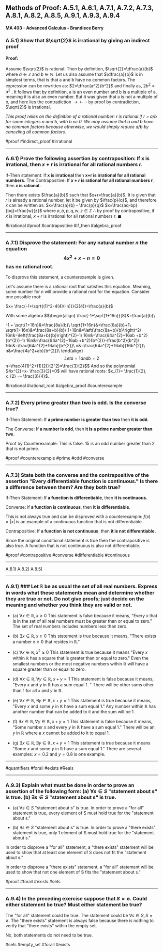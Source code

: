 ## Methods of Proof: A.5.1, A.6.1, A.7.1, A.7.2, A.7.3, A.8.1, A.8.2, A.8.5, A.9.1, A.9.3, A.9.4
#### MA 403 - Advanced Calculus - Brandiece Berry

### A.5.1) Show that $\sqrt{2}$ is irrational by giving an indirect proof

#### Proof:
Assume $\sqrt{2}$ is rational. Then by definition, $\sqrt{2}=\dfrac{a}{b}$ where  $a\in \mathbb{Z}$ and $b \in \mathbb{N}$. Let us also assume that $\dfrac{a}{b}$ is in simplest terms, that is that a and b have no common factors. The expression can be rewritten as: $2=\dfrac{a^2}{b^2}$ and finally as, $2b^2=a^2$ .  It follows that by definition, a is an even number and b is a multiple of a, meaning it is also an even number. But it was given that a is not a multiple of b, and here lies the contradiction $\rightarrow \leftarrow$
$\therefore$ by proof by contradiction, $\sqrt{2}$ is irrational.

_This proof relies on the definition of a rational number: r is rational if r = a/b for some integers a and b, with b ne 0. We may assume that a and b have no common factors because otherwise, we would simply reduce a/b by canceling all common factors._

#proof #indirect_proof #irrational 

---
### A.6.1) Prove the following assertion by contraposition: If x is irrational, then $x+r$ is irrational for all rational numbers $r$.
If-Then statement: If **x is irrational** then **x+r is irrational for all rational numbers.**
The Contrapositive: If **$x+r$ is rational for all rational numbers $r$**, then **$x$ is rational.**

Then there exists $\frac{a}{b}$ such that $x+r=\frac{a}{b}$. It is given that $r$ is already a rational number, let it be given by $\frac{p}{q}$, and therefore $x$ can be written as:
$x=\frac{a}{b} - \frac{p}{q}$
$x=\frac{aq-bp}{bq}=\frac{w}{z}$ where $a,b,p,q,w,z \in \mathbb{Z}$
$\therefore$ by proof by contrapositive, if $x$ is irrational, $x+r$ is irrational for all rational numbers $r$. 
$\blacksquare$

#irrational #proof #contrapositive #if_then #algebra_proof 

---
### A.7.1) Disprove the statement: For any natural number $n$ the equation $$4x^{2}+x -n=0$$ has no rational root.

To disprove this statement, a counterexample is given. 

Let's assume there is a rational root that satisfies this equation. Meaning, some number for $n$ will provide a rational root for the equation. Consider one possible root:

$x= \frac{-1+\sqrt{(1)^2-4(4)(-n)}}{2(4)}=\frac{a}{b}$

With some algebra
$$\begin{align}
\frac{-1+\sqrt{1+16n}}{8}&=\frac{a}{b}\\

-1 + \sqrt{1+16n}&=\frac{8a}{b}\\
\sqrt{1+16n}&=\frac{8a}{b}+1\\
\sqrt{1+16n}&=\frac{8a+b}{b}\\
1+16n&=\left(\frac{8a+b}{b}\right)^2\\
16n&=\left(\frac{8a+b}{b}\right)^{2}-1\\
16n&=\frac{64a^{2}+16ab +b^2}{b^{2}}-1\\
16n&=\frac{64a^{2}+16ab +b^2}{b^{2}}-\frac{b^2}{b^2}\\
16n&=\frac{64a^{2}+16ab}{b^{2}}\\
n&=\frac{64a^{2}+16ab}{16b^{2}}\\
n&=\frac{4a^2+ab}{b^{2}}\\
\end{align}$$
Let a = 1 and b = 2
$$n=\frac{4(1)^2+(1)(2)}{2^2}=\frac{3}{2}$$
And so the polynomial $4x^{2}+x- \frac{3}{2}=0$ will have rational roots: $x_{1}= \frac{1}{2}, x_{2} =- \frac{3}{4}$.

#irrational #rational_root #algebra_proof #counterexample 

---
### A.7.2) Every prime greater than two is odd. Is the converse true?

If-Then Statement: If **a prime number is greater than two** then **it is odd**.

The Converse: If **a number is odd**, then **it is a prime number greater than two**.

Proof by Counterexample:
This is false. 15 is an odd number greater than 2 that is not prime.
 
#proof #counterexample #prime #odd #converse 

---
### A.7.3) State both the converse and the contrapositive of the assertion "Every differentiable function is continuous." Is there a difference between them? Are they both true?

If-Then Statement: If **a function is differentiable**, then **it is continuous.**

Converse: If **a function is continuous**, then **it is differentiable.**

This is not always true and can be disproved with a counterexample:
$f(x)=|x|$ is an example of a continuous function that is not differentiable.


Contrapositive: If **a function is not continuous**, then **it is not differentiable.** 

Since the original conditional statement is true then the contrapositive is also true. A function that is not continuous is also not differentiable. 

#proof #contrapositive #converse #differentiable #continuous

--- 
A.8.1)
A.8.2)
A.8.5)

---
### A.9.1) ### Let $\mathbb{R}$ be as usual the set of all real numbers. Express in words what these statements mean and determine whether they are true or not. Do not give proofs; just decide on the meaning and whether you think they are valid or not.

- (a) $\forall x\in \mathbb{R}, x\ge 0$
This statement is false because it means, "Every x that is in the set of all real numbers must be greater than or equal to zero." The set of real numbers includes numbers less than zero.

- (b) $\exists x\in \mathbb{R}, x\ge 0$
This statement is true because it means, "There exists a number $x \ge 0$ that resides in $\mathbb{R}$."

- (c) $\forall x\in \mathbb{R}, x^{2}\ge 0$
This statement is true because it means "Every $x$ within $\mathbb{R}$ has a square that is greater than or equal to zero." Even the smallest numbers or the most negative numbers within $\mathbb{R}$ will have a square greater than or equal to zero.   

- (d) $\forall x\in \mathbb{R},\forall y\in \mathbb{R}, x+y=1$
This statement is false because it means, "Every $x$ and $y$ in $\mathbb{R}$ has a sum equal 1. " There will be other sums other than 1 for all $x$ and $y$ in $\mathbb{R}$.

- (e) $\forall x\in \mathbb{R},\exists y\in \mathbb{R}, x+y=1$
This statement is true because it means, "Every $x$ and some $y$ in $\mathbb{R}$ have a sum equal 1." Any number within $\mathbb{R}$ has another number that can be added to it and the sum will be 1.

- (f) $\exists x\in \mathbb{R},\forall y\in \mathbb{R}, x+y=1$
This statement is false because it means, "Some number $x$ and every $y$ in $\mathbb{R}$ have a sum equal 1."  There will be an $y$ in $\mathbb{R}$ where a $x$ cannot be added to it to equal 1.

- (g) $\exists x\in \mathbb{R},\exists y\in \mathbb{R}, x+y=1$
This statement is true because it means "Some $x$ and some $y$ in $\mathbb{R}$ have a sum equal 1." There are several examples: $x=0.2$ and $y =0.8$ is one example.

---
#quantifiers #forall #exists #Reals

---
### A.9.3) Explain what must be done in order to prove an assertion of the following form: (a) $\forall s\in S$ "statement about s" is true. (b) $\exists s\in S$ "statement about s" is true.

- (a) $\forall s\in S$ "statement about s" is true.
In order to prove a "for all" statement is true, every element of S must hold true for the "statement about s."

- (b) $\exists s\in S$ "statement about s" is true.
In order to prove a "there exists" statement is true, only 1 element of S must hold true for the "statement about s."

In order to disprove a "for all" statement, a "there exists" statement will be used to show that at least one element of S does not fit the "statement about s."

In order to disprove a "there exists" statement, a "for all" statement will be used to show that not one element of S fits the "statement about s." 

#proof #forall #exists #sets

---
### A.9.4) In the preceding exercise suppose that $S=\emptyset$. Could either statement be true? Must either statement be true?

The "for all" statement could be true. The statement could be $\forall s\in S, S=\emptyset$.
The "there exists" statement is always false because there is nothing to verify that "there exists" within the empty set. 

No, both statements do not need to be true. 

#sets #empty_set #forall #exists 